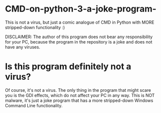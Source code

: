 # CMD-on-python-3-a-joke-program-
This is not a virus, but just a comic analogue of CMD in Python with MORE stripped-down functionality :)

DISCLAIMER: The author of this program does not bear any responsibility for your PC, because the program in the repository is a joke and does not have any viruses.


# Is this program definitely not a virus?
Of course, it's not a virus. The only thing in the program that might scare you is the GDI effects, which do not affect your PC in any way. This is NOT malware, it's just a joke program that has a more stripped-down Windows Command Line functionality.
